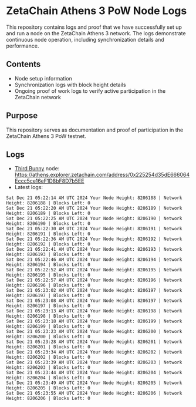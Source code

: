 # ZetaChain Athens 3 PoW Node Logs
This repository contains logs and proof that we have successfully set up and run a node on the ZetaChain Athens 3 network. The logs demonstrate continuous node operation, including synchronization details and performance.

## Contents
- Node setup information
- Synchronization logs with block height details
- Ongoing proof of work logs to verify active participation in the ZetaChain network

## Purpose
This repository serves as documentation and proof of participation in the ZetaChain Athens 3 PoW testnet.

## Logs

- [Third Bunny](https://thirdbunny.xyz/) node: https://athens.explorer.zetachain.com/address/0x225254d35dE666064Eccc5ce16eF1D8bF8D7b5EE
- Latest logs:
```
Sat Dec 21 05:22:14 AM UTC 2024 Your Node Height: 8206188 | Network Height: 8206188 | Blocks Left: 0
Sat Dec 21 05:22:20 AM UTC 2024 Your Node Height: 8206189 | Network Height: 8206189 | Blocks Left: 0
Sat Dec 21 05:22:25 AM UTC 2024 Your Node Height: 8206190 | Network Height: 8206190 | Blocks Left: 0
Sat Dec 21 05:22:30 AM UTC 2024 Your Node Height: 8206191 | Network Height: 8206191 | Blocks Left: 0
Sat Dec 21 05:22:36 AM UTC 2024 Your Node Height: 8206192 | Network Height: 8206192 | Blocks Left: 0
Sat Dec 21 05:22:41 AM UTC 2024 Your Node Height: 8206193 | Network Height: 8206193 | Blocks Left: 0
Sat Dec 21 05:22:46 AM UTC 2024 Your Node Height: 8206194 | Network Height: 8206194 | Blocks Left: 0
Sat Dec 21 05:22:52 AM UTC 2024 Your Node Height: 8206195 | Network Height: 8206195 | Blocks Left: 0
Sat Dec 21 05:22:57 AM UTC 2024 Your Node Height: 8206196 | Network Height: 8206196 | Blocks Left: 0
Sat Dec 21 05:23:02 AM UTC 2024 Your Node Height: 8206197 | Network Height: 8206197 | Blocks Left: 0
Sat Dec 21 05:23:08 AM UTC 2024 Your Node Height: 8206197 | Network Height: 8206197 | Blocks Left: 0
Sat Dec 21 05:23:13 AM UTC 2024 Your Node Height: 8206198 | Network Height: 8206198 | Blocks Left: 0
Sat Dec 21 05:23:18 AM UTC 2024 Your Node Height: 8206199 | Network Height: 8206199 | Blocks Left: 0
Sat Dec 21 05:23:23 AM UTC 2024 Your Node Height: 8206200 | Network Height: 8206200 | Blocks Left: 0
Sat Dec 21 05:23:28 AM UTC 2024 Your Node Height: 8206201 | Network Height: 8206201 | Blocks Left: 0
Sat Dec 21 05:23:34 AM UTC 2024 Your Node Height: 8206202 | Network Height: 8206202 | Blocks Left: 0
Sat Dec 21 05:23:39 AM UTC 2024 Your Node Height: 8206203 | Network Height: 8206203 | Blocks Left: 0
Sat Dec 21 05:23:44 AM UTC 2024 Your Node Height: 8206204 | Network Height: 8206204 | Blocks Left: 0
Sat Dec 21 05:23:49 AM UTC 2024 Your Node Height: 8206205 | Network Height: 8206205 | Blocks Left: 0
Sat Dec 21 05:23:55 AM UTC 2024 Your Node Height: 8206206 | Network Height: 8206206 | Blocks Left: 0
```
